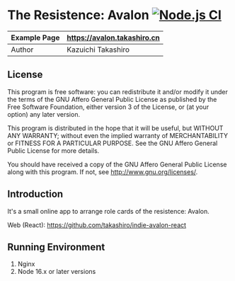The Resistence: Avalon [![Node.js CI](https://github.com/takashiro/indie-avalon-server/actions/workflows/nodejs.yml/badge.svg)](https://github.com/takashiro/indie-avalon-server/actions/workflows/nodejs.yml)
==========

| Example Page |    https://avalon.takashiro.cn        |
|--------------|---------------------------------------|
| Author       |           Kazuichi Takashiro          |


License
-------
This program is free software: you can redistribute it and/or modify
it under the terms of the GNU Affero General Public License as
published by the Free Software Foundation, either version 3 of the
License, or (at your option) any later version.

This program is distributed in the hope that it will be useful,
but WITHOUT ANY WARRANTY; without even the implied warranty of
MERCHANTABILITY or FITNESS FOR A PARTICULAR PURPOSE.  See the
GNU Affero General Public License for more details.

You should have received a copy of the GNU Affero General Public License
along with this program. If not, see <http://www.gnu.org/licenses/>.

Introduction
------------

It's a small online app to arrange role cards of the resistence: Avalon.

Web (React): https://github.com/takashiro/indie-avalon-react

Running Environment
-------------------
1. Nginx
2. Node 16.x or later versions

